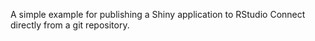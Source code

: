A simple example for publishing a Shiny application to RStudio Connect directly
from a git repository.